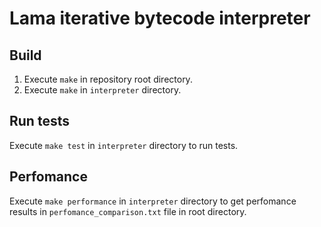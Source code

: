 # Lama iterative bytecode interpreter

## Build 
1. Execute ```make``` in repository root directory.
2. Execute ```make``` in `interpreter` directory.


## Run tests
Execute ```make test``` in `interpreter` directory to run tests.

## Perfomance
Execute ```make performance``` in `interpreter` directory to get perfomance results in `perfomance_comparison.txt` file in root directory.